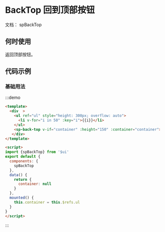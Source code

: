 # BackTop 回到顶部按钮

文档：
<api-link href="components/sp-back-top">spBackTop</api-link> 

## 何时使用

返回顶部按钮。

## 代码示例
 

### 基础用法

:::demo
```html
<template>
  <div  >
    <ul ref="ul" style="height: 300px; overflow: auto">
      <li v-for="i in 50" :key="i">{{i}}</li>
    </ul>
    <sp-back-top v-if="container" :height="150" :container="container"></sp-back-top>
   </div>
</template>

<script>
import {spBackTop} from '$ui'
export default {
  components: {
    spBackTop
  },
  data() {
    return {
      container: null
    }
  },
  mounted() {
    this.container = this.$refs.ul
  }
}
</script>

```
:::

